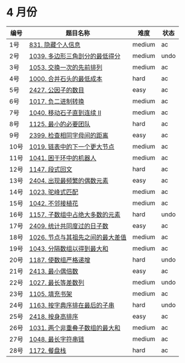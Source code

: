 # 4 月份

**编号**|**题目名称**|**难度**|**状态**
--------|------------|--------|--------
1号|[831. 隐藏个人信息](./第1题%20831.%20隐藏个人信息)|medium|ac
2号|[1039. 多边形三角剖分的最低得分](./第2题%201039.%20多边形三角剖分的最低得分)|medium|undo
3号|[1053. 交换一次的先前排列](./第3题%201053.%20交换一次的先前排列)|medium|ac
4号|[1000. 合并石头的最低成本](./第4题%201000.%20合并石头的最低成本)|hard|ac
5号|[2427. 公因子的数目](./第5题%202427.%20公因子的数目)|easy|ac
6号|[1017. 负二进制转换](./第6题%201017.%20负二进制转换)|medium|ac
7号|[1040. 移动石子直到连续 II](./第7题%201040.%20移动石子直到连续%20II)|medium|ac
8号|[1125. 最小的必要团队](./第8题%2011125.%20最小的必要团队)|hard|ac
9号|[2399. 检查相同字母间的距离](./第9题%202399.%20检查相同字母间的距离)|easy|ac
10号|[1019. 链表中的下一个更大节点](./第10题%201019.%20链表中的下一个更大节点)|medium|ac
11号|[1041. 困于环中的机器人](./第11题%201041.%20困于环中的机器人)|medium|ac
12号|[1147. 段式回文](./第12题%201147.%20段式回文)|hard|ac
13号|[2404. 出现最频繁的偶数元素](./第13题%202404.%20出现最频繁的偶数元素)|easy|ac
14号|[1023. 驼峰式匹配](./第14题%201023.%20驼峰式匹配)|medium|ac
15号|[1042. 不邻接植花](./第15题%201042.%20不邻接植花)|medium|ac
16号|[1157. 子数组中占绝大多数的元素](./第16题%201157.%20子数组中占绝大多数的元素)|hard|undo
17号|[2409. 统计共同度过的日子数](./第17题%202409.%20统计共同度过的日子数)|easy|ac
18号|[1026. 节点与其祖先之间的最大差值](./第18题%201026.%20节点与其祖先之间的最大差值)|medium|ac
19号|[1043. 分隔数组以得到最大和](./第19题%201043.%20分隔数组以得到最大和)|medium|ac
20号|[1187. 使数组严格递增](./第20题%201187.%20使数组严格递增)|hard|undo
21号|[2413. 最小偶倍数](./第21题%202413.%20最小偶倍数)|easy|ac
22号|[1027. 最长等差数列](./第22题%201027.%20最长等差数列)|medium|undo
23号|[1105. 填充书架](./第23题%201105.%20填充书架)|medium|ac
24号|[1163. 按字典序排在最后的子串](./第24题%201187.%20按字典序排在最后的子串)|hard|undo
25号|[2418. 按身高排序](./第25题%202418.%20按身高排序)|easy|ac
26号|[1031. 两个非重叠子数组的最大和](./第26题%201031.%20两个非重叠子数组的最大和)|medium|ac
27号|[1048. 最长字符串链](./第27题%201048.%20最长字符串链)|medium|ac
28号|[1172. 餐盘栈](./第28题%201172.%20餐盘栈)|hard|ac
